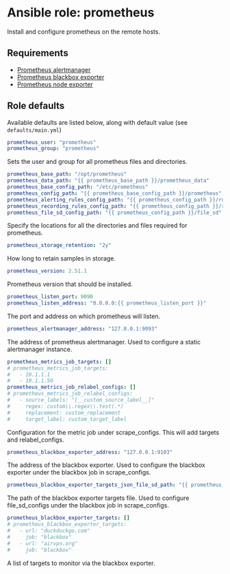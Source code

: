 # Ansible role: prometheus
Install and configure prometheus on the remote hosts.

## Requirements
- [Prometheus alertmanager](prometheus_alertmanager.md)
- [Prometheus blackbox exporter](prometheus_blackbox_exporter.md)
- [Prometheus node exporter](prometheus_node_exporter.md)

## Role defaults
Available defaults are listed below, along with default value (see `defaults/main.yml`)

```yaml
prometheus_user: "prometheus"
prometheus_group: "prometheus"
```
Sets the user and group for all prometheus files and directories.

```yaml
prometheus_base_path: "/opt/prometheus"
prometheus_data_path: "{{ prometheus_base_path }}/prometheus_data"
prometheus_base_config_path: "/etc/prometheus"
prometheus_config_path: "{{ prometheus_base_config_path }}/prometheus"
prometheus_alerting_rules_config_path: "{{ prometheus_config_path }}/rules/alerting"
prometheus_recording_rules_config_path: "{{ prometheus_config_path }}/rules/recording"
prometheus_file_sd_config_path: "{{ prometheus_config_path }}/file_sd"
```
Specify the locations for all the directories and files required for prometheus.

```yaml
prometheus_storage_retention: "2y"
```
How long to retain samples in storage.

```yaml
prometheus_version: 2.51.1
```
Prometheus version that should be installed.

```yaml
prometheus_listen_port: 9090
prometheus_listen_address: "0.0.0.0:{{ prometheus_listen_port }}"
```
The port and address on which prometheus will listen.

```yaml
prometheus_alertmanager_address: "127.0.0.1:9093"
```
The address of prometheus alertmanager. Used to configure a static alertmanager instance.

```yaml
prometheus_metrics_job_targets: []
# prometheus_metrics_job_targets:
#   - 10.1.1.1
#   - 10.1.1.50
prometheus_metrics_job_relabel_configs: []
# prometheus_metrics_job_relabel_configs:
#   - source_labels: "[__custom_source_label__]"
#     regex: custom\\.regex\\.test(.*)
#     replacement: custom_replacement
#     target_label: custom_target_label
```
Configuration for the metric job under scrape_configs. This will add targets and relabel_configs.

```yaml
prometheus_blackbox_exporter_address: "127.0.0.1:9103"
```
The address of the blackbox exporter. Used to configure the blackbox exporter under the blackbox job in scrape_configs.

```yaml
prometheus_blackbox_exporter_targets_json_file_sd_path: "{{ prometheus_file_sd_config_path }}/blackbox_exporter_targets.json"
```
The path of the blackbox exporter targets file. Used to configure file_sd_configs under the blackbox job in scrape_configs.

```yaml
prometheus_blackbox_exporter_targets: []
# prometheus_blackbox_exporter_targets:
#   - url: "duckduckgo.com"
#     job: "blackbox"
#   - url: "airvpn.org"
#     job: "blackbox"
```
A list of targets to monitor via the blackbox exporter.

